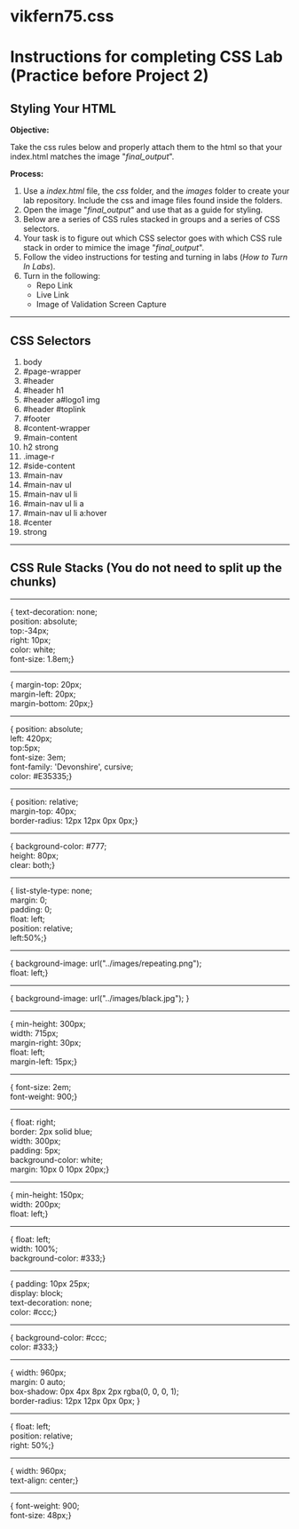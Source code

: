 # vikfern75.css
# Instructions for completing CSS Lab (Practice before Project 2)
## Styling Your HTML

**Objective:**

Take the css rules below and properly attach them to the html so that your index.html matches the image "*final_output*". 

**Process:**
1.	Use a *index.html* file, the *css* folder, and the *images* folder to create your lab repository. Include the css and image files found inside the folders.
2.	Open the image "*final_output*" and use that as a guide for styling.
3.	Below are a series of CSS rules stacked in groups and a series of CSS selectors.
4.	Your task is to figure out which CSS selector goes with which CSS rule stack in order to mimice the image "*final_output*".
5.	Follow the video instructions for testing and turning in labs (*How to Turn In Labs*). 
6.	Turn in the following:
    * Repo Link
    * Live Link
    * Image of Validation Screen Capture
    

***

## CSS Selectors

1.	body
2.	#page-wrapper
3.	#header
4.	#header h1
5.	#header a#logo1 img
6.	#header #toplink
7.	#footer
8.	#content-wrapper
9.	#main-content
10.	h2 strong
11.	.image-r
12.	#side-content
13.	#main-nav
14.	#main-nav ul
15.	#main-nav ul li
16.	#main-nav ul li a
17.	#main-nav ul li a:hover
18.	#center
19.	strong

***

## CSS Rule Stacks (You do not need to split up the chunks)
***
<!--This is one of very few situations where br is justified, a semantic break in the text. REMOVE the br in your final CSS -->

{ text-decoration: none;<br>
    position: absolute;<br>
    top:-34px;<br>
    right: 10px;<br>
    color: white;<br>
  font-size: 1.8em;}
***

{ margin-top: 20px;<br>
  margin-left: 20px;<br>
  margin-bottom: 20px;}
***

{   position: absolute;<br>
    left: 420px;<br>
    top:5px;<br>
  font-size: 3em;<br>
    font-family: 'Devonshire', cursive;<br>
  color: #E35335;}
***

{ position: relative;<br>
  margin-top: 40px;<br>
  border-radius: 12px 12px 0px 0px;}
***

{   background-color: #777;<br>
    height: 80px;<br>
    clear: both;}
***

{   list-style-type: none;<br>
    margin: 0;<br>
    padding: 0;<br>
    float: left;<br>
    position: relative;<br>
    left:50%;}
***

{   background-image: url("../images/repeating.png");<br>
    float: left;}
***

{   background-image: url("../images/black.jpg"); }
***

{   min-height: 300px;<br>
    width: 715px;<br>
    margin-right: 30px;<br>
    float: left;<br>
    margin-left: 15px;}
***

{ font-size: 2em;<br>
  font-weight: 900;}
***

{   float: right;<br>
    border: 2px solid blue;<br>
  width: 300px;<br>
    padding: 5px;<br>
    background-color: white;<br>
    margin: 10px 0 10px 20px;}
***

{   min-height: 150px;<br>
    width: 200px;<br>
    float: left;}
***

{   float: left;<br>
    width: 100%;<br>
    background-color: #333;}
***

{   padding: 10px 25px;<br>
    display: block;<br>
    text-decoration: none;<br>
    color: #ccc;}
***

{   background-color: #ccc;<br>
    color: #333;}
***

{   width: 960px;<br>
    margin: 0 auto;<br>
    box-shadow: 0px 4px 8px 2px rgba(0, 0, 0, 1);<br>
    border-radius: 12px 12px 0px 0px; }
***
  
{   float: left;<br>
    position: relative;<br>
    right: 50%;}
***
{       width: 960px;<br>
        text-align: center;}

***
{       font-weight: 900;<br>
        font-size: 48px;}


